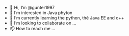 - 👋 Hi, I’m @gunter1997
- 👀 I’m interested in Java phyton
- 🌱 I’m currently learning the python, thé Java EE and c++
- 💞️ I’m looking to collaborate on ...
- 📫 How to reach me ...

<!---
gunter1997/gunter1997 is a ✨ special ✨ repository because its `README.md` (this file) appears on your GitHub profile.
You can click the Preview link to take a look at your changes.
--->
